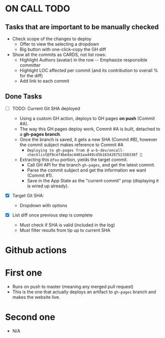 # ON CALL TODO

## Tasks that are important to be manually checked

- Check scope of the changes to deploy
  - Offer to view the selecting a dropdown
  - Big button with one-click-copy the GH diff
- Show all the commits as CARDS, not list rows:
  - Highlight Authors (avatar) in the row -- Emphasize responsible committer
  - Highlight LOC affected per commit (and its contribution to overall % for the diff)
  - Add link to each commit

## Done Tasks

- [ ] TODO: Current Git SHA deployed

  - Using a custom GH action, deploys to GH pages **on push** (Commit #A).
  - The way this GH pages deploy work, Commit #A is built, detached to a **gh-pages branch**.
  - Once the branch is saved, it gets a new SHA (Commit #B), however the commit subject makes reference to Commit #A
    - `Deploying to gh-pages from @ w-b-dev/oncall-checklist@f8cef4bedac4401aa449cd5b163428752350330f 🚀`
  - Extracting this `@foo` portion, yields the target commit.
    - Call GH API for the branch `gh-pages`, and get the latest commit.
    - Parse the commit subject and get the information we want (Commit #1).
    - Save in the App State as the "current commit" prop (displaying it is wired up already).

- [x] Target Git SHA:

  - Dropdown with options

- [x] List diff once previous step is complete
  - Must check if SHA is valid (included in the log)
  - Must filter results from tip up to current SHA

# Github actions

# First one

- Runs on push to master (meaning any merged pull request)
- This is the one that actually deploys an artifact to `gh-pages` branch and makes the website live.

# Second one

- N/A
